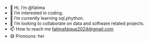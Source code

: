 - 👋 Hi, I’m @fatima
- 👀 I’m interested in coding.
- 🌱 I’m currently learning sql,phython.
- 💞️ I’m looking to collaborate on data and software related projects.
- 📫 How to reach me fatimafaique2024@gmail.com
- 😄 Pronouns: her
<!---
Mrsfatima/Mrsfatima is a ✨ special ✨ repository because its `README.md` (this file) appears on your GitHub profile.
You can click the Preview link to take a look at your changes.
--->

